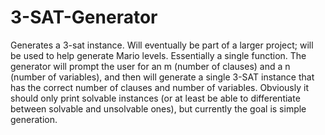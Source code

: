 # 3-SAT-Generator
Generates a 3-sat instance. Will eventually be part of a larger project; will be used to help generate Mario levels. 
Essentially a single function. The generator will prompt the user for an m (number of clauses) and a n (number of variables), and then will generate a single 3-SAT instance that has the correct number of clauses and number of variables.
Obviously it should only print solvable instances (or at least be able to differentiate between solvable and unsolvable ones), but currently the goal is simple generation. 
